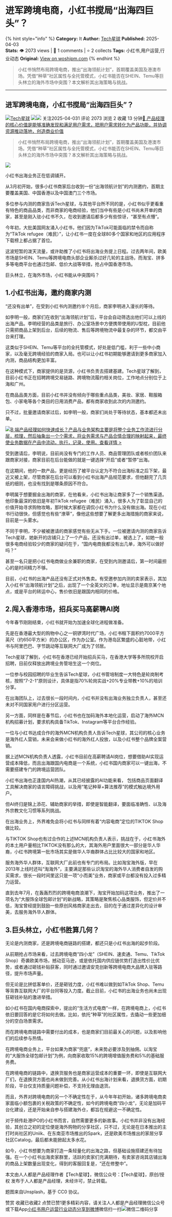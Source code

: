 # 进军跨境电商，小红书搅局“出海四巨头”？
{% hint style="info" %}
**Category:** It
**Author:** [Tech星球](https://www.woshipm.com/u/877709)
**Published:** 2025-04-03  
**Stats:** 👁️ 2073 views | 💬 1 comments | ⭐ 2 collects
**Tags:** 小红书,用户运营,行业动态
**Original:** [View on woshipm.com](https://www.woshipm.com/it/6200865.html)
{% endhint %}
> 小红书悄然布局跨境电商，推出“出海领航计划”，首期覆盖美国及港澳市场。凭借“种草”社区属性与全托管模式，小红书能否在SHEIN、Temu等巨头林立的海外市场中突围？本文解析其出海策略与挑战。

---

## 进军跨境电商，小红书搅局“出海四巨头”？

[![](https://image.woshipm.com/wp-files/2019/08/zcNGincDWsV6RgnzUtHU.jpg!/both/72x72)](https://www.woshipm.com/u/877709)[Tech星球](https://www.woshipm.com/u/877709) ![](https://static.woshipm.com/tag/1122_1@2x.png)![](https://static.woshipm.com/tag/2104_1@2x.png) 关注2025-04-031 评论 2073 浏览 2 收藏 13 分钟[🔗 产品经理的核心价值是能够准确发现和满足用户需求，把用户需求转化为产品功能，并协调资源推动落地，创造商业价值](https://ke.qidianla.com/courses/90pm)

> 小红书悄然布局跨境电商，推出“出海领航计划”，首期覆盖美国及港澳市场。凭借“种草”社区属性与全托管模式，小红书能否在SHEIN、Temu等巨头林立的海外市场中突围？本文解析其出海策略与挑战。

![](https://image.woshipm.com/2024/07/19/11126262-4596-11ef-9efa-00163e142b65.png)

小红书出海业务正在低调铺开。

从3月初开始，很多小红书商家后台收到一份“出海领航计划”的内测邀约，首期主要覆盖美国、中国香港以及中国澳门三个市场。

多位参与内测的商家告诉Tech星球，与其他平台所不同的是，小红书似乎更看重有特色的商品品类，而非商家的电商经验，他们当中有些是小红书尚未开单的商家，甚至是刚入驻小红书不久，在收到邀请后都多少有些惊讶，“甚至有点懵”。

今年初，大批美国网友涌入小红书，他们因为TikTok可能面临的禁令而自称为“TikTok refugee（难民）”，让小红书一度在全球80多个国家和地区的应用程序下载榜上都占据了首位。

这波短暂的泼天流量，或许助推了小红书将出海业务提上日程。过去两年间，欧美市场是SHEIN、Temu等跨境电商头部企业厮杀过好几轮的主战场，而淘宝、拼多多等电商平台也通过包邮、低价大战等举措，抢占中国香港市场。

巨头林立，在海外市场，小红书能从中突围吗？

## 1.小红书出海，邀约商家内测

“还没有出单”，在受到小红书内测邀约半个月后，商家李明进入漫长的等待。

如李明一般，商家们在收到“出海领航计划”后，平台会自动筛选出他们可以上线的出海产品。李明经营的品类是旅行、办公室场景中方便携带使用的U型枕，目前他只需把商品上架到后台，后续的物流、售后等跨境物流中最复杂的环节，都交由平台来打理。

这类似于SHEIN、Temu等平台的全托管模式，好处是低门槛，利于一些中小商家，以及毫无跨境经验的商家入局。也可以让小红书初期能够邀请到更多商家加入内测，商品结构更加丰富。

在这种模式下，商家提供的是货源，小红书负责去搭建基建。Tech星球了解到，目前小红书正在招聘跨境交易链路、跨境物流履约相关岗位，工作地点分别位于上海和广州。

在商品品类方面，目前小红书并没有倾向于哪些重点品类，美妆、家居、鞋服箱包、小家电等各个类目的日用消费产品，都有商家收到此次的内测邀约。

只不过，批量邀请商家过后，如李明一般，商家们尚处于等待状态，基本都还未出单。

[![](https://image.woshipm.com/2023/08/02/a53a469e-30e3-11ee-88e7-00163e0b5ff3.png)B 端产品经理如何快速成长？产品与业务架构主要是将整个业务工作流进行分层，梳理，然后抽象出一个个需求，将业务需求与产品合情合理的映射起来，最终使业务数据在产品中流动，执行，记录，使用。查看详情 >](https://ke.qidianla.com/courses/bcpm)

受到邀请后，李明说，目前尚没有专门的工作人员、商品管理团队或者核价团队来跟商家对接，商家目前在后台能做的就是一键选择“开启”或者“暂停”出海。

在这期间，他的一款产品，更是经历了被平台认定为不符合出海标准之后下架，最近又被上架，尽管商家在后台可以看到小红书出海产品规范要求，但他翻完了几页纸的细则，也没有找到是哪条原因不符合。

李明属于想要掘金出海的商家，在他看来，小红书出海让商家多了一个销售渠道。他印象最深的依旧是年初TikTok refugee（难民）涌入，很多人为了彰显自己的价值开始寻求购物攻略，那时候大家都在调侃小红书为什么没有做出海。现在小红书行动很快，但感觉也有些“潦草”，像他这些想要了解更多出海措施的商家来说，目前是一头雾水。

不同于李明，不少被被邀请的商家感觉有些无从下手。一位被邀请内测的商家告诉Tech星球，她新开的店铺只上了一个产品，还没有出过单，被选上了，如她一般很多电商经验较少的商家的疑问在于，“国内电商我都没有出几单，海外可以做好吗？”

甚至一名只是把小红书电商做业余兼职的商家，在受到内测邀请后，第一时间最担心的是时间精力不够。

目前，小红书的出海产品还没有正式对外售卖。有受邀参加内测的卖家表示，其加入小红书“出海领航计划”之后，出现了一个全英文的订单，地址显示是南京某个地点，或是平台的转运中心，售价依旧是跟国内相同的价格。

## 2.闯入香港市场，招兵买马高薪聘AI岗

今年春节刚刚结束，小红书就开始为加速全球化进程做准备。

先是在香港最大型的购物中心之一铜锣湾时代广场，小红书租下面积约7000平方英尺（约650平方米）的办公区，作为办公室。作为港岛区繁盛的心脏地带，小红书与阿里巴巴、字节跳动等互联网大厂成为了邻居。

Tech星球了解到，小红书在香港已经开始招兵买马，在香港大学等多所院校开启招聘，目前仅释放出跨境业务管培生这一个岗位。

一位参与校园招聘的毕业生告诉Tech星球，小红书管培制度一大特色是轮岗制考核，按照“7-2-1”原则设计，具体是指70%轮岗实战+20%专业带教+10%的培训分享。

在出海团队上，过去很长一段时间内，小红书并没有出海业务独立负责人，甚至还未对不同国家用户进行分区运营。

另一方面，同样是在春节后，小红书也在加码海外本地化运营，启动了海外MCN机构招募计划，要求机构具备TikTok、Instagram等平台合作经验。

一位与小红书达成合作的海外MCN机构负责人告诉Tech星球，其公司的核心业务是海外红人营销，未来会来做小红书的海外红人投放，以及小红书整个品牌全案营销。

据上述MCN机构负责人透露，小红书目前在高薪聘请AI岗位，想要借助AI实现运营成本降低，而且出海跟国内电商是一个系统，小红书国内商家可以一键出海，不需要搭建专门的跨境运营团队。

小红书出海也正逢国内AI热潮，从其已经披露的AI功能来看， 包括商品页面翻译工具解决商家的语言障碍挑战，以及用“笔记种草+算法推荐”的模式触达境外用户。

但AI终归是锦上添花、辅助商家的举措，即使是智能翻译，要面临准确性、以及海外宗教文化习惯等系列挑战。

在出海业务上，外界难免会将小红书与同样有着“内容电商”定位的TIKTOK Shop做比较。

与TIKTOK Shop也有过合作的上述MCN机构负责人表示，挑战在于，小红书海外的本土用户量相比TIKTOK没有那么的大，其海外用户里面很大一部分是华人华裔，小红书跨境第一批市场其实是做华人华裔群体占比比较大的国家和地区。

服务海外华人群体，互联网大厂此前也有专门的布局。比如淘宝海外版，早在2013年上线时还叫“淘海外”，主要满足那些认识淘宝的海外华人消费者自发的购买需求，很长一段时间里这只是一项“小而美”业务，商家或平台都没有投入过多精力运营。

直到去年7月，在轰轰烈烈的跨境电商浪潮下，淘宝开始加码这项业务，推出了一项名为“大服饰全球包邮计划”的新战略，其策略是聚焦核心品类服饰，但定价并不低，淘宝曾经提到鼓励一些原创风格商家走出去，目的在于通过差异化的设计审美，去服务海外华人群体。

## 3.巨头林立，小红书胜算几何？

无论是内测商家，还是跨境电商链路的搭建，都还只是小红书出海的起步阶段。

从前期抢占市场来看，过去跨境电商“四小龙”（SHEIN、速卖通、Temu、TikTok Shop）奇袭欧美市场，撼动亚马逊，或是依托国内供应链优势打造出性价比优势，或者通过砸钱补贴获客，同时通过邀请安克创新等跨境电商大品牌入驻等路径，提升市场声量。

但无论是比拼低客单价，还是砸钱力度，小红书难以做到如TikTok Shop、Temu等背靠互联网大厂的平台同等投入力度。截止目前，小红书的出海业务也尚未出现狂砸钱补贴的激进举措。

如小红书在国内电商探索中，提出的“生活方式电商”一样，在跨境电商上，小红书依旧要回答的是它将如何去做。比如，依托“种草”的社区属性，去撬动一些更加细分的空白场景需求。

而在跨境电商链路中需要付出的成本，也是商家们目前最关心的问题，以及影响他们的后续参与热情。

在跨境电商业务上，平台如果为商家“兜底”，未来势必要涉及到抽佣。以淘宝的“大服饰全球包邮计划”为例，向商家收取15%的跨境增值服务费和5%的基础服务费。

在跨境电商的链路中，退换货服务也是商家运营成本的重要一环，即使是互联网大厂们，在退换货方面也尚未做到完善。从小红书出海计划来看，退换货方面，初期阶段，平台仅支持质量问题补偿，不支持无理由退货。

而且，外界对跨境电商的另一个不确定性在于，从今年年初开始，诸多跨境电商卖家面临小额包裹的关税政策的不确定性，如今的跨境电商“四小龙”，无论是加码平台化建设，还是开始亲自参与搭建海外仓，都旨在规避这一不确定性。

对于频传赴港IPO的小红书而言，自然需要更多的新故事。小红书并非没有出海经验，其创立之初的定位便是海外购物的分享社区，只不过，无论是在日本推出的主打时尚社区的Uniik、在东南亚市场推出的Spark，还是欧美市场推出的家居分享社区Catalog，最后都未能掀起太多水花。

如今，小红书想要为商家打造一条轻量化的出海之路，但基础设施搭建还有待加强。在一个小红书出海卖家群里，活跃的卖家们充满期待，有卖家咨询其店铺出海的商品上架数量出现变化，得到的客服回复是，“还在修整中”。

本文由人人都是产品经理作者【Tech星球】，微信公众号：【Tech星球】，原创/授权 发布于人人都是产品经理，未经许可，禁止转载。

题图来自Unsplash，基于 CC0 协议。

赞赏 收藏已收藏2 点赞已赞1更多精彩内容，请关注人人都是产品经理微信公众号或下载App[小红书](https://www.woshipm.com/tag/%e5%b0%8f%e7%ba%a2%e4%b9%a6)[用户运营](https://www.woshipm.com/tag/%e7%94%a8%e6%88%b7%e8%bf%90%e8%90%a5)[行业动态](https://www.woshipm.com/tag/%e8%a1%8c%e4%b8%9a%e5%8a%a8%e6%80%81)[分享到微博](https://service.weibo.com/share/share.php?appkey=2775287854&title=进军跨境电商，小红书搅局“出海四巨头”？&url=https://www.woshipm.com/it/6200865.html&pic=https://image.woshipm.com/2024/07/19/11126262-4596-11ef-9efa-00163e142b65.png)微信扫一扫![微信二维码](https://api.pwmqr.com/qrcode/create/?url=https://www.woshipm.com/it/6200865.html)分享